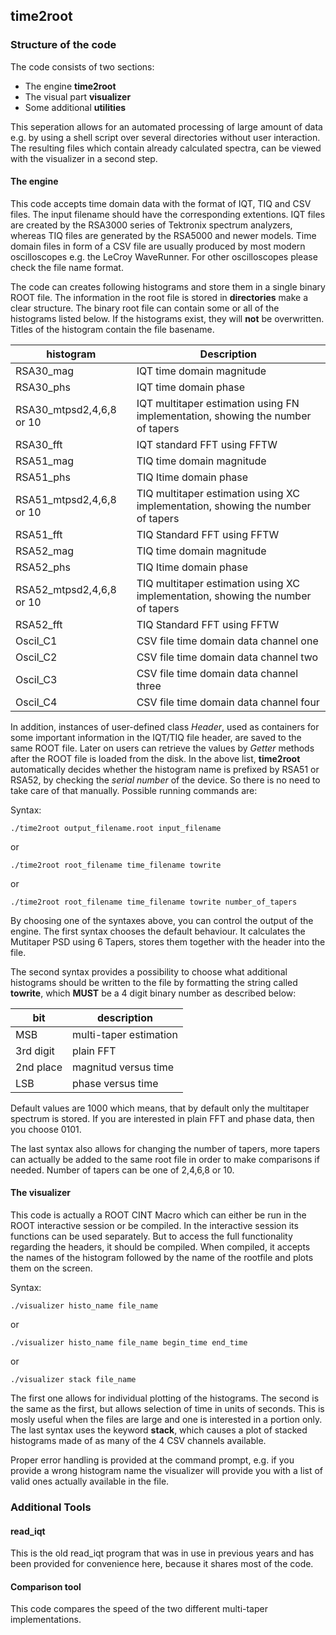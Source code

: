 ## time2root


### Structure of the code
The code consists of two sections:

* The engine **time2root**
* The visual part **visualizer**
* Some additional **utilities**

This seperation allows for an automated processing of large amount of data e.g. by using a shell script over several directories without user interaction. The resulting files which contain already calculated spectra, can be viewed with the visualizer in a second step.

#### The engine

This code accepts time domain data with the format of IQT, TIQ and CSV files. The input filename should have the corresponding extentions. IQT files are created by the RSA3000 series of Tektronix spectrum analyzers, whereas TIQ files are generated by the RSA5000 and newer models. Time domain files in form of a CSV file are usually produced by most modern oscilloscopes e.g. the LeCroy WaveRunner. For other oscilloscopes please check the file name format.

The code can creates following histograms and store them in a single binary ROOT file. The information in the root file is stored in **directories** make a clear structure. The binary root file can contain some or all of the histograms listed below. If the histograms exist, they will **not** be overwritten. Titles of the histogram contain the file basename.


| histogram | Description |
| ----- | ------ |
| RSA30_mag | IQT time domain magnitude |
| RSA30_phs | IQT time domain phase |
| RSA30_mtpsd2,4,6,8 or 10 | IQT multitaper estimation using FN implementation, showing the number of tapers|
| RSA30_fft | IQT standard FFT using FFTW|
| RSA51_mag | TIQ time domain magnitude |
| RSA51_phs | TIQ Itime domain phase |
| RSA51_mtpsd2,4,6,8 or 10 | TIQ multitaper estimation using XC implementation, showing the number of tapers|
| RSA51_fft | TIQ Standard FFT using FFTW |
| RSA52_mag | TIQ time domain magnitude |
| RSA52_phs | TIQ Itime domain phase |
| RSA52_mtpsd2,4,6,8 or 10 | TIQ multitaper estimation using XC implementation, showing the number of tapers|
| RSA52_fft | TIQ Standard FFT using FFTW |
| Oscil_C1 | CSV file time domain data channel one |
| Oscil_C2 | CSV file time domain data channel two |
| Oscil_C3 | CSV file time domain data channel three |
| Oscil_C4 | CSV file time domain data channel four |

In addition, instances of user-defined class *Header*, used as containers for some important information in the IQT/TIQ file header, are saved to the same ROOT file. Later on users can retrieve the values by *Getter* methods after the ROOT file is loaded from the disk. In the above list, **time2root** automatically decides whether the histogram name is prefixed by RSA51 or RSA52, by checking the *serial number* of the device. So there is no need to take care of that manually. Possible running commands are:

Syntax:

	./time2root output_filename.root input_filename

or

	./time2root root_filename time_filename towrite
	
or

	./time2root root_filename time_filename towrite number_of_tapers
	
By choosing one of the syntaxes above, you can control the output of the engine. The first syntax chooses the default behaviour. It calculates the Mutitaper PSD using 6 Tapers, stores them together with the header into the file.

The second syntax provides a possibility to choose what additional histograms should be written to the file by formatting the string called **towrite**, which **MUST** be a 4 digit binary number as described below:

| bit | description |
| -- | -- |
| MSB | multi-taper estimation |
| 3rd digit | plain FFT |
| 2nd place | magnitud versus time|
| LSB | phase versus time |

Default values are 1000 which means, that by default only the multitaper spectrum is stored. If you are interested in plain FFT and phase data, then you choose 0101.

The last syntax also allows for changing the number of tapers, more tapers can actually be added to the same root file in order to make comparisons if needed. Number of tapers can be one of 2,4,6,8 or 10.

#### The visualizer

This code is actually a ROOT CINT Macro which can either be run in the ROOT interactive session or be compiled. In the interactive session its functions can be used separately. But to access the full functionality regarding the headers, it should be compiled. When compiled, it accepts the names of the histogram followed by the name of the rootfile and plots them on the screen. 

Syntax:

    ./visualizer histo_name file_name

or

    ./visualizer histo_name file_name begin_time end_time

or

    ./visualizer stack file_name

The first one allows for individual plotting of the histograms. The second is the same as the first, but allows selection of time in units of seconds. This is mosly useful when the files are large and one is interested in a portion only. The last syntax uses the keyword **stack**, which causes a plot of stacked histograms made of as many of the 4 CSV channels available.

Proper error handling is provided at the command prompt, e.g. if you provide a wrong histogram name the visualizer will provide you with a list of valid ones actually available in the file.


### Additional Tools


#### read_iqt

This is the old read_iqt program that was in use in previous years and has been provided for convenience here, because it shares most of the code.

#### Comparison tool

This code compares the speed of the two different multi-taper implementations.

